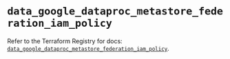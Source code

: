 # `data_google_dataproc_metastore_federation_iam_policy`

Refer to the Terraform Registry for docs: [`data_google_dataproc_metastore_federation_iam_policy`](https://registry.terraform.io/providers/hashicorp/google-beta/6.1.0/docs/data-sources/google_dataproc_metastore_federation_iam_policy).

